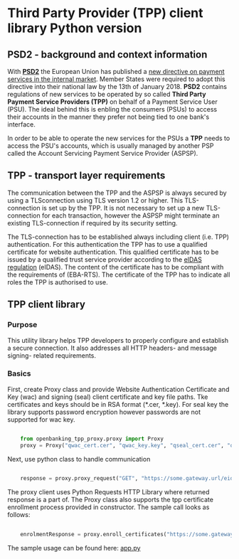 # Third Party Provider (TPP) client library Python version


## PSD2 - background and context information

With **[PSD2](https://en.wikipedia.org/wiki/Payment_Services_Directive#Revised_Directive_on_Payment_Services_(PSD2))** the European Union has published a [new directive on payment services in the
internal market](https://eur-lex.europa.eu/legal-content/EN/TXT/?uri=CELEX%3A32015L2366). Member States were required to adopt this directive into their national law by the 
13th of January 2018. **PSD2** contains regulations of new services to be operated by so 
called **Third Party Payment Service Providers (TPP)** on behalf of a Payment Service User (PSU). 
The ideal behind this is enbling the consumers (PSUs) to access their accounts in the manner they prefer
not being tied to one bank's interface.

In order to be able to operate the new services for the PSUs a **TPP** needs to access the PSU's accounts, 
which is usually managed by another PSP called the Account Servicing Payment Service Provider (ASPSP).

## TPP - transport layer requirements
The communication between the TPP and the ASPSP is always secured by using a TLSconnection 
using TLS version 1.2 or higher. This TLS-connection is set up by the TPP. It is not necessary 
to set up a new TLS-connection for each transaction, however the ASPSP might terminate an existing 
TLS-connection if required by its security setting.

The TLS-connection has to be established always including client (i.e. TPP) authentication.
For this authentication the TPP has to use a qualified certificate for website authentication.
This qualified certificate has to be issued by a qualified trust service provider according 
to the [eIDAS regulation](https://en.wikipedia.org/wiki/EIDAS) (eIDAS). The content of the certificate has to be compliant with the
requirements of (EBA-RTS). The certificate of the TPP has to indicate all roles 
the TPP is authorised to use.

## TPP client library

### Purpose 

This utility library helps TPP developers to properly configure and establish a secure connection.
It also addresses all HTTP headers- and message signing- related requirements. 

### Basics

First, create Proxy class and provide Website Authentication Certificate and Key (wac) and signing (seal) 
client certificate and key file paths. Tke certificates and keys should be in RSA format (*.cer, *.key). 
For seal key the library supports password encryption however passwords are not supported for wac key.   

```python

    from openbanking_tpp_proxy.proxy import Proxy
    proxy = Proxy("qwac_cert.cer", "qwac_key.key", "qseal_cert.cer", "qseal_key.key")

```

Next, use python class to handle communication 
```python
    
    response = proxy.proxy_request("GET", "https://some.gateway.url/eidas/1.0/v1/consents/health-check")

```
The proxy client uses Python Requests HTTP Library where returned response is a part of.
The Proxy class also supports the tpp certificate enrollment process provided in constructor. 
The sample call looks as follows:

```python
    
    enrolmentResponse = proxy.enroll_certificates("https://some.gateway.url/eidas/1.0/v1/enrollment", "intermediate.cer", "root.cer", "TPP_ID" , "Commertial name")

```

The sample usage can be found here: [app.py](src/app.py)

 

